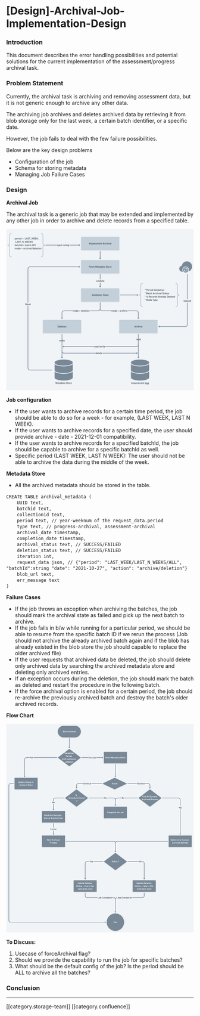 # \[Design]-Archival-Job-Implementation-Design

### Introduction

This document describes the error handling possibilities and potential solutions for the current implementation of the assessment/progress archival task.

### Problem Statement

Currently, the archival task is archiving and removing assessment data, but it is not generic enough to archive any other data.

The archiving job archives and deletes archived data by retrieving it from blob storage only for the last week, a certain batch identifier, or a specific date.&#x20;

However, the job fails to deal with the few failure possibilities.

Below are the key design problems

* Configuration of the job
* Schema for storing metadata
* Managing Job Failure Cases

### Design

**Archival Job**

The archival task is a generic job that may be extended and implemented by any other job in order to archive and delete records from a specified table.

![](../../../../Sunbird-Obsrv/Archival-Assessment-Data/images/storage/data-archival.png)

**Job configuration**

* If the user wants to archive records for a certain time period, the job should be able to do so for a week - for example, (LAST WEEK, LAST N WEEK).
* If the user wants to archive records for a specified date, the user should provide archive - date - 2021-12-01 compatibility.
* If the user wants to archive records for a specified batchId, the job should be capable to archive for a specific batchId as well.
* Specific period (LAST WEEK, LAST N WEEK): The user should not be able to archive the data during the middle of the week.

**Metadata Store**

* All the archived metadata should be stored in the table.

```
CREATE TABLE archival_metadata (
    UUID text,
    batchid text,
    collectionid text,
    period text, // year-weeknum of the request_data.period
    type text, // progress-archival, assessment-archival
    archival_date timestamp,
    completion_date timestamp,
    archival_status text, // SUCCESS/FAILED
    deletion_status text, // SUCCESS/FAILED
    iteration int,
    request_data json, // {"period": "LAST_WEEK/LAST_N_WEEKS/ALL", "batchId":string "date": "2021-10-27", "action": "archive/deletion"} 
    blob_url text,
    err_message text
)
```

**Failure Cases**

* If the job throws an exception when archiving the batches, the job should mark the archival state as failed and pick up the next batch to archive.
* If the job fails in b/w while running for a particular period, we should be able to resume from the specific batch ID if we rerun the process (Job should not archive the already archived batch again and if the blob has already existed in the blob store the job should capable to replace the older archived file)
* If the user requests that archived data be deleted, the job should delete only archived data by searching the archived metadata store and deleting only archived entries.
* If an exception occurs during the deletion, the job should mark the batch as deleted and restart the procedure in the following batch.
* If the force archival option is enabled for a certain period, the job should re-archive the previously archived batch and destroy the batch's older archived records.

**Flow Chart**

![](../../../../Sunbird-Obsrv/Archival-Assessment-Data/images/storage/a6d256e9-abf8-4538-9e72-b0c61fb8bf5c.png)

**To Discuss:**

1. Usecase of forceArchival flag?
2. Should we provide the capability to run the job for specific batches?
3. What should be the default config of the job? Is the period should be ALL to archive all the batches?

### Conclusion

***

\[\[category.storage-team]] \[\[category.confluence]]
